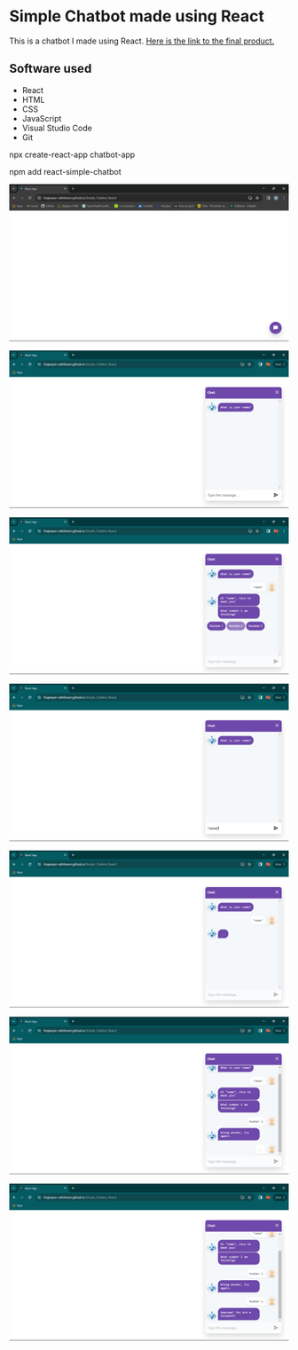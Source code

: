 # Simple Chatbot made using React
This is a chatbot I made using React. [Here is the link to the final product.](https://thajeepan-rathiharan.github.io/Simple_Chatbot_React/)

## Software used
- React
- HTML
- CSS
- JavaScript
- Visual Studio Code
- Git

npx create-react-app chatbot-app

npm add react-simple-chatbot

![](./src/launch.png)

![](./src/open_chat.png)

![](./src/answering_bot.png)

![](./src/type_name.png)

![](./src/bot_responding.png)

![](./src/bot_responds_to_answer_given.png)

![](./src/last_message.png)
